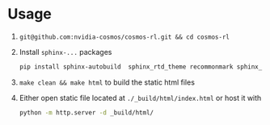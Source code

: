 # Usage

1. `git@github.com:nvidia-cosmos/cosmos-rl.git && cd cosmos-rl` 
2. Install `sphinx-...` packages
    ``` bash
    pip install sphinx-autobuild  sphinx_rtd_theme recommonmark sphinx_markdown_tables sphinx-argparse sphinx-jsonschema
    ```

3.  `make clean && make html` to build the static html files
4. Either open static file located at `./_build/html/index.html` 
or host it with 
    ``` bash
    python -m http.server -d _build/html/
    ```